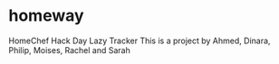 # homeway
HomeChef Hack Day Lazy Tracker
This is a project by Ahmed, Dinara, Philip, Moises, Rachel and Sarah